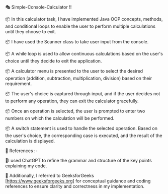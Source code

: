 🎭 Simple-Console-Calculator !!

📦 In this calculator task, I have implemented Java OOP concepts, methods, and conditional loops to enable the user to perform multiple calculations until they choose to exit.

📦 I have used the Scanner class to take user input from the console.

📦 A while loop is used to allow continuous calculations based on the user's choice until they decide to exit the application.

📦 A calculator menu is presented to the user to select the desired operation (addition, subtraction, multiplication, division) based on their requirement.

📦 The user's choice is captured through input, and if the user decides not to perform any operation, they can exit the calculator gracefully.

📦 Once an operation is selected, the user is prompted to enter two numbers on which the calculation will be performed.

📦 A switch statement is used to handle the selected operation. Based on the user's choice, the corresponding case is executed, and the result of the calculation is displayed.


📌 References :-

🔹I used ChatGPT to refine the grammar and structure of the key points explaining my code.

🔹 Additionally, I referred to GeeksforGeeks [https://www.geeksforgeeks.org] for conceptual guidance and coding references to ensure clarity and correctness in my implementation.
